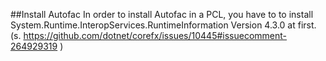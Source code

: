 ##Install Autofac
In order to install Autofac in a PCL, you have to to install System.Runtime.InteropServices.RuntimeInformation Version 4.3.0 at first. (s. https://github.com/dotnet/corefx/issues/10445#issuecomment-264929319  )